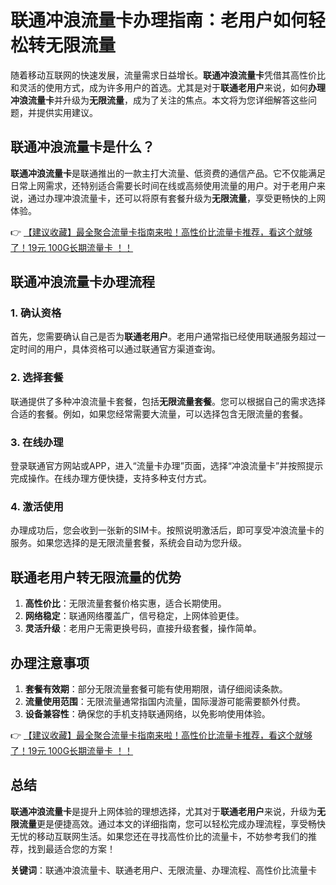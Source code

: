 # 联通冲浪流量卡办理指南：老用户如何轻松转无限流量

随着移动互联网的快速发展，流量需求日益增长。**联通冲浪流量卡**凭借其高性价比和灵活的使用方式，成为许多用户的首选。尤其是对于**联通老用户**来说，如何**办理冲浪流量卡**并升级为**无限流量**，成为了关注的焦点。本文将为您详细解答这些问题，并提供实用建议。

## 联通冲浪流量卡是什么？

**联通冲浪流量卡**是联通推出的一款主打大流量、低资费的通信产品。它不仅能满足日常上网需求，还特别适合需要长时间在线或高频使用流量的用户。对于老用户来说，通过办理冲浪流量卡，还可以将原有套餐升级为**无限流量**，享受更畅快的上网体验。

👉 [【建议收藏】最全聚合流量卡指南来啦！高性价比流量卡推荐，看这个就够了！19元 100G长期流量卡 ！！](https://bit.ly/Liuliangka)

## 联通冲浪流量卡办理流程

### 1. 确认资格
首先，您需要确认自己是否为**联通老用户**。老用户通常指已经使用联通服务超过一定时间的用户，具体资格可以通过联通官方渠道查询。

### 2. 选择套餐
联通提供了多种冲浪流量卡套餐，包括**无限流量套餐**。您可以根据自己的需求选择合适的套餐。例如，如果您经常需要大流量，可以选择包含无限流量的套餐。

### 3. 在线办理
登录联通官方网站或APP，进入“流量卡办理”页面，选择“冲浪流量卡”并按照提示完成操作。在线办理方便快捷，支持多种支付方式。

### 4. 激活使用
办理成功后，您会收到一张新的SIM卡。按照说明激活后，即可享受冲浪流量卡的服务。如果您选择的是无限流量套餐，系统会自动为您升级。

## 联通老用户转无限流量的优势

1. **高性价比**：无限流量套餐价格实惠，适合长期使用。
2. **网络稳定**：联通网络覆盖广，信号稳定，上网体验更佳。
3. **灵活升级**：老用户无需更换号码，直接升级套餐，操作简单。

## 办理注意事项

1. **套餐有效期**：部分无限流量套餐可能有使用期限，请仔细阅读条款。
2. **流量使用范围**：无限流量通常指国内流量，国际漫游可能需要额外付费。
3. **设备兼容性**：确保您的手机支持联通网络，以免影响使用体验。

👉 [【建议收藏】最全聚合流量卡指南来啦！高性价比流量卡推荐，看这个就够了！19元 100G长期流量卡 ！！](https://bit.ly/Liuliangka)

## 总结

**联通冲浪流量卡**是提升上网体验的理想选择，尤其对于**联通老用户**来说，升级为**无限流量**更是便捷高效。通过本文的详细指南，您可以轻松完成办理流程，享受畅快无忧的移动互联网生活。如果您还在寻找高性价比的流量卡，不妨参考我们的推荐，找到最适合您的方案！

**关键词**：联通冲浪流量卡、联通老用户、无限流量、办理流程、高性价比流量卡